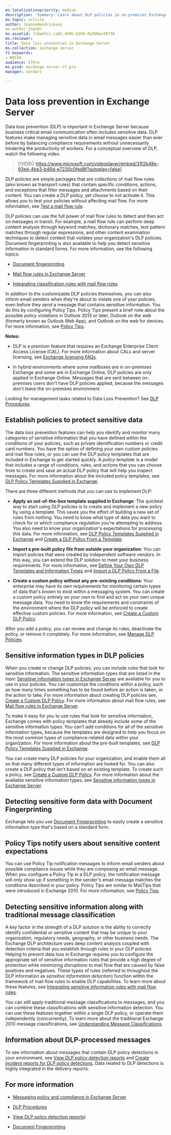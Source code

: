 ```yaml
---
ms.localizationpriority: medium
description: 'Summary: Learn about DLP policies in on-premises Exchange Server 2016 and Exchange Server 2019, including what they contain and how to test them.'
ms.topic: article
author: JoanneHendrickson
ms.author:jhendr
ms.assetid: 7c8ed3c1-ca91-4d9b-b16b-0a2b8ac89730
ms.reviewer:
title: Data loss prevention in Exchange Server
ms.collection: exchange-server
f1.keywords:
- NOCSH
audience: ITPro
ms.prod: exchange-server-it-pro
manager: serdars

---
```


# Data loss prevention in Exchange Server

Data loss prevention (DLP) is important in Exchange Server because business critical email communication often includes sensitive data. DLP features make managing sensitive data in email messages easier than ever before by balancing compliance requirements without unnecessarily hindering the productivity of workers. For a conceptual overview of DLP, watch the following video.

> [!VIDEO https://www.microsoft.com/videoplayer/embed/31f2b48e-93ed-4be3-b46d-e7230c0fed8f?autoplay=false]

DLP policies are simple packages that are collections of mail flow rules (also known as transport rules) that contain specific conditions, actions, and exceptions that filter messages and attachments based on their content. You can create a DLP policy, yet choose to not activate it. This allows you to test your policies without affecting mail flow. For more information, see [Test a mail flow rule](../../../ExchangeServer2013/test-transport-rules-exchange-2013-help.md).

 DLP policies can use the full power of mail flow rules to detect and then act on messages in transit. For example, a mail flow rule can perform deep content analysis through keyword matches, dictionary matches, text pattern matches through regular expressions, and other content examination techniques to detect content that violates your organization's DLP policies. Document fingerprinting is also available to help you detect sensitive information in standard forms. For more information, see the following topics:

- [Document fingerprinting](../../../ExchangeServer2013/overview-of-document-fingerprinting-in-exchange.md)

- [Mail flow rules in Exchange Server](../../policy-and-compliance/mail-flow-rules/mail-flow-rules.md)

- [Integrating classification rules with mail flow rules](../../../ExchangeServer2013/integrate-sensitive-information-rules-exchange-2013-help.md)

In addition to the customizable DLP policies themselves, you can also inform email senders when they're about to violate one of your policies, even before they send a message that contains sensitive information. You do this by configuring Policy Tips. Policy Tips present a brief note about the possible policy violations in Outlook 2013 or later, Outlook on the web (formerly known as Outlook Web App), and Outlook on the web for devices. For more information, see [Policy Tips](../../../ExchangeServer2013/policy-tips-exchange-2013-help.md).

 **Notes:**

- DLP is a premium feature that requires an Exchange Enterprise Client Access License (CAL). For more information about CALs and server licensing, see [Exchange licensing FAQs](https://www.microsoft.com/microsoft-365/exchange/microsoft-exchange-server-licensing-licensing-overview).

- In hybrid environments where some mailboxes are in on-premises Exchange and some are in Exchange Online, DLP policies are only applied in Exchange Online. Messages that are sent between on-premises users don't have DLP policies applied, because the messages don't leave the on-premises environment.

Looking for management tasks related to Data Loss Prevention? See [DLP Procedures](../../../ExchangeServer2013/dlp-procedures-exchange-2013-help.md).

## Establish policies to protect sensitive data
<a name="dlp_establish"> </a>

The data loss prevention features can help you identify and monitor many categories of sensitive information that you have defined within the conditions of your policies, such as private identification numbers or credit card numbers. You have the option of defining your own custom policies and mail flow rules, or you can use the DLP policy templates that are included in Exchange to get started quickly. A *policy template* is a model that includes a range of conditions, rules, and actions that you can choose from to create and save an actual DLP policy that will help you inspect messages. For more information about the included policy templates, see [DLP Policy Templates Supplied in Exchange](../../../ExchangeServer2013/built-in-dlp-policy-templates-exchange-2013-help.md).

There are three different methods that you can use to implement DLP:

- **Apply an out-of-the-box template supplied in Exchange**: The quickest way to start using DLP policies is to create and implement a new policy by using a template. This saves you the effort of building a new set of rules from nothing. You need to know what type of data you want to check for or which compliance regulation you're attempting to address. You also need to know your organization's expectations for processing this data. For more information, see [DLP Policy Templates Supplied in Exchange](../../../ExchangeServer2013/built-in-dlp-policy-templates-exchange-2013-help.md) and [Create a DLP Policy From a Template](../../../ExchangeServer2013/create-dlp-policy-from-template-exchange-2013-help.md).

- **Import a pre-built policy file from outside your organization**: You can import policies that were created by independent software vendors. In this way, you can extend the DLP solution to meet your business requirements. For more information, see [Define Your Own DLP Templates and Information Types](../../../ExchangeServer2013/define-your-own-dlp-templates-and-information-types-exchange-2013-help.md) and [Import a DLP Policy From a File](../../../ExchangeServer2013/import-a-custom-dlp-policy-template-from-a-file-exchange-2013-help.md).

- **Create a custom policy without any pre-existing conditions**: Your enterprise may have its own requirements for monitoring certain types of data that's known to exist within a messaging system. You can create a custom policy entirely on your own to find and act on your own unique message data. You need to know the requirements and constraints of the environment where the DLP policy will be enforced to create effective custom policies. For more information, see [Create a Custom DLP Policy](../../../ExchangeServer2013/create-custom-dlp-policy-exchange-2013-help.md).

After you add a policy, you can review and change its rules, deactivate the policy, or remove it completely. For more information, see [Manage DLP Policies](../../../ExchangeServer2013/manage-dlp-policies-exchange-2013-help.md).

## Sensitive information types in DLP policies
<a name="dlp_senstypes"> </a>

When you create or change DLP policies, you can include rules that look for sensitive information. The sensitive information types that are listed in the topic [Sensitive information types in Exchange Server](sensitive-information-types.md) are available for you to use in your policies. You can customize the conditions within a policy, such as how many times something has to be found before an action is taken, or the action to take. For more information about creating DLP policies see, [Create a Custom DLP Policy](../../../ExchangeServer2013/create-custom-dlp-policy-exchange-2013-help.md). For more information about mail flow rules, see [Mail flow rules in Exchange Server](../../policy-and-compliance/mail-flow-rules/mail-flow-rules.md).

To make it easy for you to use rules that look for sensitive information, Exchange comes with policy templates that already include some of the sensitive information types. You can't add conditions for all of the sensitive information types, because the templates are designed to help you focus on the most common types of compliance-related data within your organization. For more information about the pre-built templates, see [DLP Policy Templates Supplied in Exchange](../../../ExchangeServer2013/built-in-dlp-policy-templates-exchange-2013-help.md).

 You can create many DLP policies for your organization, and enable them all so that many different types of information are looked for. You can also create a DLP policy that isn't based on an existing template. To create such a policy, see [Create a Custom DLP Policy](../../../ExchangeServer2013/create-custom-dlp-policy-exchange-2013-help.md). For more information about the available sensitive information types, see [Sensitive information types in Exchange Server](sensitive-information-types.md).

## Detecting sensitive form data with Document Fingerprinting
<a name="dlp_fingerprinting"> </a>

Exchange lets you use [Document Fingerprinting](../../../ExchangeServer2013/overview-of-document-fingerprinting-in-exchange.md) to easily create a sensitive information type that's based on a standard form.

## Policy Tips notify users about sensitive content expectations
<a name="dlp_tips"> </a>

You can use Policy Tip notification messages to inform email senders about possible compliance issues while they are composing an email message. When you configure a Policy Tip in a DLP policy, the notification message will only show up if something in the sender's email message matches the conditions described in your policy. Policy Tips are similar to MailTips that were introduced in Exchange 2010. For more information, see [Policy Tips](../../../ExchangeServer2013/policy-tips-exchange-2013-help.md).

## Detecting sensitive information along with traditional message classification
<a name="dlp_detectingsens"> </a>

A key factor in the strength of a DLP solution is the ability to correctly identify confidential or sensitive content that may be unique to your organization, regulatory needs, geography, or other business needs. The Exchange DLP architecture uses deep content analysis coupled with detection criteria that you establish through rules in your DLP policies. Helping to prevent data loss in Exchange requires you to configure the appropriate set of sensitive information rules that provide a high degree of protection while minimizing disruptions to mail flow that are caused by false positives and negatives. These types of rules (referred to throughout the DLP information as *sensitive information detection*) function within the framework of mail flow rules to enable DLP capabilities. To learn more about these features, see [Integrating sensitive information rules with mail flow rules](../../../ExchangeServer2013/integrate-sensitive-information-rules-exchange-2013-help.md).

You can still apply traditional message classifications to messages, and you can combine these classifications with sensitive information detection. You can use these features together within a single DLP policy, or operate them independently (concurrently). To learn more about the traditional Exchange 2010 message classifications, see [Understanding Message Classifications](/previous-versions/office/exchange-server-2010/bb123498(v=exchg.141)).

## Information about DLP-processed messages
<a name="dlp_information"> </a>

To see information about messages that contain DLP policy detections in your environment, see [View DLP policy detection reports](../../../ExchangeServer2013/view-dlp-policy-detection-reports-exchange-2013-help.md) and [Create incident reports for DLP policy detections](../../../ExchangeServer2013/create-incident-reports-for-dlp-policy-detections-exchange-2013-help.md). Data related to DLP detections is highly integrated in the delivery reports.

## For more information
<a name="dlp_moreinfo"> </a>

- [Messaging policy and compliance in Exchange Server](../../policy-and-compliance/policy-and-compliance.md)

- [DLP Procedures](../../../ExchangeServer2013/dlp-procedures-exchange-2013-help.md)

- [View DLP policy detection reports](../../../ExchangeServer2013/view-dlp-policy-detection-reports-exchange-2013-help.md))

- [Document Fingerprinting](../../../ExchangeServer2013/overview-of-document-fingerprinting-in-exchange.md)
